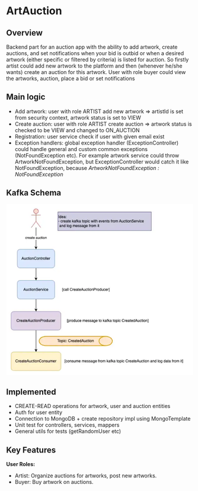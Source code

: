 # ArtAuction

## Overview
Backend part for an auction app with the ability to add artwork, create auctions, and set notifications when your bid is outbid or when a desired artwork (either specific or filtered by criteria) is listed for auction. 
So firstly artist could add new artwork to the platform and then (whenever he/she wants) create an auction for this artwork. User with role buyer could view the artworks, auction, place a bid or set notifications 

## Main logic
- Add artwork: user with role ARTIST add new artwork => artistId is set from security context, artwork status is set to VIEW
- Create auction: user with role ARTIST create auction => artwork status is checked to be VIEW and changed to ON_AUCTION
- Registration: user service check if user with given email exist
- Exception handlers: global exception handler (ExceptionController) could handle general and custom common exceptions (NotFoundException etc). For example artwork service could throw ArtworkNotFoundException, but ExceptionController would catch it like NotFoundException, because *ArtworkNotFoundException : NotFoundException*

## Kafka Schema

![img.png](img.png)

## Implemented
- CREATE-READ operations for artwork, user and auction entities
- Auth for user entity
- Connection to MongoDB + create repository impl using MongoTemplate
- Unit test for controllers, services, mappers
- General utils for tests (getRandomUser etc)

## Key Features
**User Roles:**
- Artist: Organize auctions for artworks, post new artworks.
- Buyer: Buy artwork on auctions.
